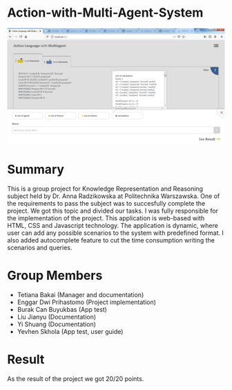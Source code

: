 # Action-with-Multi-Agent-System
![app-snapshot](https://github.com/enggardwiprihastomo/Action-with-Multi-Agent-System/blob/master/Main.png)

# Summary
This is a group project for Knowledge Representation and Reasoning subject held by Dr. Anna Radzikowska at Politechnika Warszawska.
One of the requirements to pass the subject was to succesfully complete the project. We got this topic and divided our tasks. I was fully responsible for the implementation of the project. This application is web-based with HTML, CSS and Javascript technology. The application is dynamic, where user can add any possible scenarios to the system with predefined format. I also added autocomplete feature to cut the time consumption writing the scenarios and queries.

# Group Members
* Tetiana Bakai (Manager and documentation)
* Enggar Dwi Prihastomo (Project implementation)
* Burak Can Buyukbas (App test)
* Liu Jianyu (Documentation)
* Yi Shuang (Documentation)
* Yevhen Skhola (App test, user guide)

# Result
As the result of the project we got 20/20 points.
